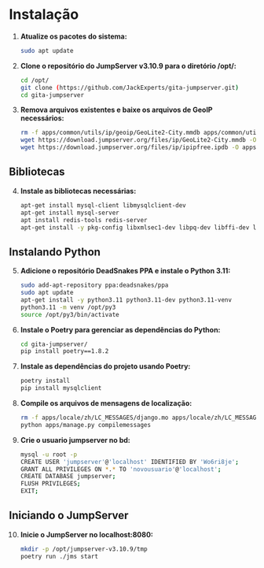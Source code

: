 # Instalação

1. **Atualize os pacotes do sistema:**

    ```bash
    sudo apt update
    ```

2. **Clone o repositório do JumpServer v3.10.9 para o diretório /opt/:**

    ```bash
    cd /opt/
    git clone (https://github.com/JackExperts/gita-jumpserver.git)
    cd gita-jumpserver
    ```

3. **Remova arquivos existentes e baixe os arquivos de GeoIP necessários:**

    ```bash
    rm -f apps/common/utils/ip/geoip/GeoLite2-City.mmdb apps/common/utils/ip/ipip/ipipfree.ipdb
    wget https://download.jumpserver.org/files/ip/GeoLite2-City.mmdb -O apps/common/utils/ip/geoip/GeoLite2-City.mmdb
    wget https://download.jumpserver.org/files/ip/ipipfree.ipdb -O apps/common/utils/ip/ipip/ipipfree.ipdb
    ```

## Bibliotecas

4. **Instale as bibliotecas necessárias:**

    ```bash
    apt-get install mysql-client libmysqlclient-dev
    apt-get install mysql-server
    apt install redis-tools redis-server
    apt-get install -y pkg-config libxmlsec1-dev libpq-dev libffi-dev libxml2 libxslt-dev libldap2-dev libsasl2-dev sshpass bash-completion g++ make sshpass
    ```

## Instalando Python

5. **Adicione o repositório DeadSnakes PPA e instale o Python 3.11:**

    ```bash
    sudo add-apt-repository ppa:deadsnakes/ppa
    sudo apt update
    apt-get install -y python3.11 python3.11-dev python3.11-venv
    python3.11 -m venv /opt/py3
    source /opt/py3/bin/activate
    ```

6. **Instale o Poetry para gerenciar as dependências do Python:**

    ```bash
    cd gita-jumpserver/
    pip install poetry==1.8.2
    ```

7. **Instale as dependências do projeto usando Poetry:**

    ```bash
    poetry install
    pip install mysqlclient
    ```

8. **Compile os arquivos de mensagens de localização:**

    ```bash
    rm -f apps/locale/zh/LC_MESSAGES/django.mo apps/locale/zh/LC_MESSAGES/djangojs.mo
    python apps/manage.py compilemessages
    ```

9. **Crie o usuario jumpserver no bd:**

    ```bash
    mysql -u root -p
    CREATE USER 'jumpserver'@'localhost' IDENTIFIED BY 'Wo6ri8je';
    GRANT ALL PRIVILEGES ON *.* TO 'novousuario'@'localhost';
    CREATE DATABASE jumpserver;
    FLUSH PRIVILEGES;
    EXIT;
    ```

## Iniciando o JumpServer

10. **Inicie o JumpServer no localhost:8080:**

    ```bash
    mkdir -p /opt/jumpserver-v3.10.9/tmp
    poetry run ./jms start
    ```

